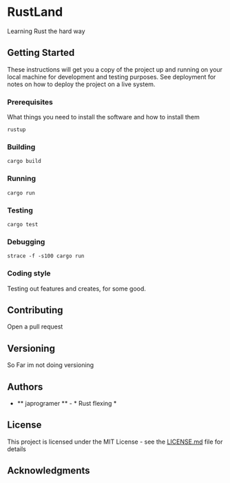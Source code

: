 # RustLand

Learning Rust the hard way

## Getting Started

These instructions will get you a copy of the project up and running on your local machine for development and testing purposes. See deployment for notes on how to deploy the project on a live system.

### Prerequisites

What things you need to install the software and how to install them

```
rustup
```

### Building

```
cargo build
```

### Running

```
cargo run
```

### Testing

```
cargo test
```
### Debugging

```
strace -f -s100 cargo run
```

### Coding style

Testing out features and creates,
for some good.

## Contributing

Open a pull request

## Versioning

So Far im not doing versioning

## Authors

* ** japrogramer ** - * Rust flexing * 

## License

This project is licensed under the MIT License - see the [LICENSE.md](LICENSE.md) file for details

## Acknowledgments
